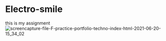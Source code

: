 # Electro-smile
this is my assignment
![screencapture-file-F-practice-portfolio-techno-index-html-2021-06-20-15_34_02](https://user-images.githubusercontent.com/55945836/124281543-6f477300-db67-11eb-9a56-4d35aa8225ac.png)


